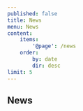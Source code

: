 ```yaml
---
published: false
title: News
menu: News
content:
    items:
        '@page': /news
    order:
        by: date
        dir: desc
limit: 5
---
```


## News
